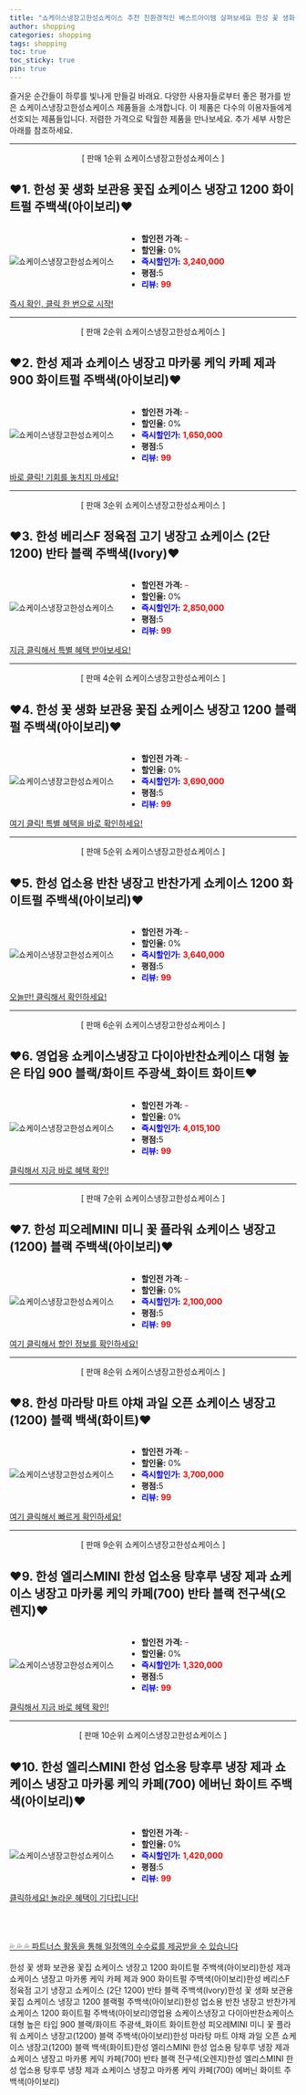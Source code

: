 ```yaml
---
title: "쇼케이스냉장고한성쇼케이스 추천 친환경적인 베스트아이템 살펴보세요 한성 꽃 생화 보관용 꽃집"
author: shopping
categories: shopping
tags: shopping
toc: true
toc_sticky: true
pin: true
---
```

즐거운 순간들이 하루를 빛나게 만들길 바래요. 다양한 사용자들로부터 좋은 평가를 받은 쇼케이스냉장고한성쇼케이스 제품들을 소개합니다. 이 제품은 다수의 이용자들에게 선호되는 제품들입니다. 저렴한 가격으로 탁월한 제품을 만나보세요. 추가 세부 사항은 아래를 참조하세요.

---
<p class="toplist" style="margin: 0 auto; display: block; width: fit-content;">[ 판매 1순위 쇼케이스냉장고한성쇼케이스 ]</p>

<h2><strong>❤️1. 한성 꽃 생화 보관용 꽃집 쇼케이스 냉장고 1200 화이트펄 주백색(아이보리)❤️</strong></h2>

<div style="display: flex; align-items: center;">
    <div style="flex: 0.4;">
        <img src="https://thumbnail7.coupangcdn.com/thumbnails/remote/230x230ex/image/vendor_inventory/0a52/de7abd2e1fb516de28931fb663302ce47e91a1da065ae6ef463f9f5a9dc9.jpg" alt="쇼케이스냉장고한성쇼케이스" style="max-width: 100%;">
    </div>
    <div style="flex: 0.6; margin-left: 10px;">
        <ul>
            <li><strong>할인전 가격:</strong> <del style="color: red;">-</del></li>
            <li><strong>할인율:</strong> 0%</li>
            <li><span style='color:blue'><strong>즉시할인가:</strong></span> <span style='color:red'><strong>3,240,000</strong></span></li>
            <li><strong>평점:</strong>5</li>
            <li><span style='color:blue'><strong>리뷰:</strong></span> <span style='color:red'><strong>99</strong></span></li>
        </ul>
    </div>
</div>
<div class="center">
    <a href="https://William4Davisa.github.io?lptag=AF9450613&subid=githubio&pageKey=7502875672&traceid=V0-153&itemId=19643548047&vendorItemId=86749715198" class="myButton">
        즉시 확인, 클릭 한 번으로 시작!
    </a>
</div>


---
<p class="toplist" style="margin: 0 auto; display: block; width: fit-content;">[ 판매 2순위 쇼케이스냉장고한성쇼케이스 ]</p>

<h2><strong>❤️2. 한성 제과 쇼케이스 냉장고 마카롱 케익 카페 제과 900 화이트펄 주백색(아이보리)❤️</strong></h2>

<div style="display: flex; align-items: center;">
    <div style="flex: 0.4;">
        <img src="https://thumbnail9.coupangcdn.com/thumbnails/remote/230x230ex/image/vendor_inventory/7d84/893ccbfaa4c421115a40b92af24958263e3a51c641553b233733f6f146d9.jpg" alt="쇼케이스냉장고한성쇼케이스" style="max-width: 100%;">
    </div>
    <div style="flex: 0.6; margin-left: 10px;">
        <ul>
            <li><strong>할인전 가격:</strong> <del style="color: red;">-</del></li>
            <li><strong>할인율:</strong> 0%</li>
            <li><span style='color:blue'><strong>즉시할인가:</strong></span> <span style='color:red'><strong>1,650,000</strong></span></li>
            <li><strong>평점:</strong>5</li>
            <li><span style='color:blue'><strong>리뷰:</strong></span> <span style='color:red'><strong>99</strong></span></li>
        </ul>
    </div>
</div>
<div class="center">
    <a href="https://William4Davisa.github.io?lptag=AF9450613&subid=githubio&pageKey=7502875683&traceid=V0-153&itemId=19643548095&vendorItemId=86749715771" class="myButton">
        바로 클릭! 기회를 놓치지 마세요!
    </a>
</div>


---
<p class="toplist" style="margin: 0 auto; display: block; width: fit-content;">[ 판매 3순위 쇼케이스냉장고한성쇼케이스 ]</p>

<h2><strong>❤️3. 한성 베리스F 정육점 고기 냉장고 쇼케이스 (2단 1200) 반타 블랙 주백색(Ivory)❤️</strong></h2>

<div style="display: flex; align-items: center;">
    <div style="flex: 0.4;">
        <img src="https://thumbnail8.coupangcdn.com/thumbnails/remote/230x230ex/image/vendor_inventory/ede4/9e597e5683efc66e2f7c15cd6fdc5498a32614907c3870ddec0ca0f915be.jpg" alt="쇼케이스냉장고한성쇼케이스" style="max-width: 100%;">
    </div>
    <div style="flex: 0.6; margin-left: 10px;">
        <ul>
            <li><strong>할인전 가격:</strong> <del style="color: red;">-</del></li>
            <li><strong>할인율:</strong> 0%</li>
            <li><span style='color:blue'><strong>즉시할인가:</strong></span> <span style='color:red'><strong>2,850,000</strong></span></li>
            <li><strong>평점:</strong>5</li>
            <li><span style='color:blue'><strong>리뷰:</strong></span> <span style='color:red'><strong>99</strong></span></li>
        </ul>
    </div>
</div>
<div class="center">
    <a href="https://William4Davisa.github.io?lptag=AF9450613&subid=githubio&pageKey=8090789528&traceid=V0-153&itemId=22849373220&vendorItemId=89884050580" class="myButton">
        지금 클릭해서 특별 혜택 받아보세요!
    </a>
</div>


---
<p class="toplist" style="margin: 0 auto; display: block; width: fit-content;">[ 판매 4순위 쇼케이스냉장고한성쇼케이스 ]</p>

<h2><strong>❤️4. 한성 꽃 생화 보관용 꽃집 쇼케이스 냉장고 1200 블랙펄 주백색(아이보리)❤️</strong></h2>

<div style="display: flex; align-items: center;">
    <div style="flex: 0.4;">
        <img src="https://thumbnail7.coupangcdn.com/thumbnails/remote/230x230ex/image/vendor_inventory/0a52/de7abd2e1fb516de28931fb663302ce47e91a1da065ae6ef463f9f5a9dc9.jpg" alt="쇼케이스냉장고한성쇼케이스" style="max-width: 100%;">
    </div>
    <div style="flex: 0.6; margin-left: 10px;">
        <ul>
            <li><strong>할인전 가격:</strong> <del style="color: red;">-</del></li>
            <li><strong>할인율:</strong> 0%</li>
            <li><span style='color:blue'><strong>즉시할인가:</strong></span> <span style='color:red'><strong>3,690,000</strong></span></li>
            <li><strong>평점:</strong>5</li>
            <li><span style='color:blue'><strong>리뷰:</strong></span> <span style='color:red'><strong>99</strong></span></li>
        </ul>
    </div>
</div>
<div class="center">
    <a href="https://William4Davisa.github.io?lptag=AF9450613&subid=githubio&pageKey=7502875672&traceid=V0-153&itemId=19643548059&vendorItemId=86749715334" class="myButton">
        여기 클릭! 특별 혜택을 바로 확인하세요!
    </a>
</div>


---
<p class="toplist" style="margin: 0 auto; display: block; width: fit-content;">[ 판매 5순위 쇼케이스냉장고한성쇼케이스 ]</p>

<h2><strong>❤️5. 한성 업소용 반찬 냉장고 반찬가게 쇼케이스 1200 화이트펄 주백색(아이보리)❤️</strong></h2>

<div style="display: flex; align-items: center;">
    <div style="flex: 0.4;">
        <img src="https://thumbnail9.coupangcdn.com/thumbnails/remote/230x230ex/image/vendor_inventory/35c8/fd2ce5da599d6f0a5a713bc206826c5b47696534084aa5f0e886b15abfa9.jpg" alt="쇼케이스냉장고한성쇼케이스" style="max-width: 100%;">
    </div>
    <div style="flex: 0.6; margin-left: 10px;">
        <ul>
            <li><strong>할인전 가격:</strong> <del style="color: red;">-</del></li>
            <li><strong>할인율:</strong> 0%</li>
            <li><span style='color:blue'><strong>즉시할인가:</strong></span> <span style='color:red'><strong>3,640,000</strong></span></li>
            <li><strong>평점:</strong>5</li>
            <li><span style='color:blue'><strong>리뷰:</strong></span> <span style='color:red'><strong>99</strong></span></li>
        </ul>
    </div>
</div>
<div class="center">
    <a href="https://William4Davisa.github.io?lptag=AF9450613&subid=githubio&pageKey=7502875599&traceid=V0-153&itemId=19643547700&vendorItemId=86749715038" class="myButton">
        오늘만! 클릭해서 확인하세요!
    </a>
</div>


---
<p class="toplist" style="margin: 0 auto; display: block; width: fit-content;">[ 판매 6순위 쇼케이스냉장고한성쇼케이스 ]</p>

<h2><strong>❤️6. 영업용 쇼케이스냉장고 다이아반찬쇼케이스 대형 높은 타입 900 블랙/화이트 주광색_화이트 화이트❤️</strong></h2>

<div style="display: flex; align-items: center;">
    <div style="flex: 0.4;">
        <img src="https://thumbnail8.coupangcdn.com/thumbnails/remote/230x230ex/image/vendor_inventory/45ad/7a3f3e06760c7b758967d4b8898ee80356114f606cf9497949aaa8a5583e.jpg" alt="쇼케이스냉장고한성쇼케이스" style="max-width: 100%;">
    </div>
    <div style="flex: 0.6; margin-left: 10px;">
        <ul>
            <li><strong>할인전 가격:</strong> <del style="color: red;">-</del></li>
            <li><strong>할인율:</strong> 0%</li>
            <li><span style='color:blue'><strong>즉시할인가:</strong></span> <span style='color:red'><strong>4,015,100</strong></span></li>
            <li><strong>평점:</strong>5</li>
            <li><span style='color:blue'><strong>리뷰:</strong></span> <span style='color:red'><strong>99</strong></span></li>
        </ul>
    </div>
</div>
<div class="center">
    <a href="https://William4Davisa.github.io?lptag=AF9450613&subid=githubio&pageKey=7478157974&traceid=V0-153&itemId=19527797062&vendorItemId=88812088663" class="myButton">
        클릭해서 지금 바로 혜택 확인!
    </a>
</div>


---
<p class="toplist" style="margin: 0 auto; display: block; width: fit-content;">[ 판매 7순위 쇼케이스냉장고한성쇼케이스 ]</p>

<h2><strong>❤️7. 한성 피오레MINI 미니 꽃 플라워 쇼케이스 냉장고(1200) 블랙 주백색(아이보리)❤️</strong></h2>

<div style="display: flex; align-items: center;">
    <div style="flex: 0.4;">
        <img src="https://thumbnail7.coupangcdn.com/thumbnails/remote/230x230ex/image/vendor_inventory/51c7/0005afdb5e54b75cb0f91d24d72eeb4f21046b12f309c01b8c850f0151f5.jpg" alt="쇼케이스냉장고한성쇼케이스" style="max-width: 100%;">
    </div>
    <div style="flex: 0.6; margin-left: 10px;">
        <ul>
            <li><strong>할인전 가격:</strong> <del style="color: red;">-</del></li>
            <li><strong>할인율:</strong> 0%</li>
            <li><span style='color:blue'><strong>즉시할인가:</strong></span> <span style='color:red'><strong>2,100,000</strong></span></li>
            <li><strong>평점:</strong>5</li>
            <li><span style='color:blue'><strong>리뷰:</strong></span> <span style='color:red'><strong>99</strong></span></li>
        </ul>
    </div>
</div>
<div class="center">
    <a href="https://William4Davisa.github.io?lptag=AF9450613&subid=githubio&pageKey=8090789790&traceid=V0-153&itemId=22849374382&vendorItemId=89884053120" class="myButton">
        여기 클릭해서 할인 정보를 확인하세요!
    </a>
</div>


---
<p class="toplist" style="margin: 0 auto; display: block; width: fit-content;">[ 판매 8순위 쇼케이스냉장고한성쇼케이스 ]</p>

<h2><strong>❤️8. 한성 마라탕 마트 야채 과일 오픈 쇼케이스 냉장고(1200) 블랙 백색(화이트)❤️</strong></h2>

<div style="display: flex; align-items: center;">
    <div style="flex: 0.4;">
        <img src="https://thumbnail7.coupangcdn.com/thumbnails/remote/230x230ex/image/vendor_inventory/85a7/55f647a93c9cd670cce01ae5ddb18aaedc5201d47adb8959f24154ecb034.jpg" alt="쇼케이스냉장고한성쇼케이스" style="max-width: 100%;">
    </div>
    <div style="flex: 0.6; margin-left: 10px;">
        <ul>
            <li><strong>할인전 가격:</strong> <del style="color: red;">-</del></li>
            <li><strong>할인율:</strong> 0%</li>
            <li><span style='color:blue'><strong>즉시할인가:</strong></span> <span style='color:red'><strong>3,700,000</strong></span></li>
            <li><strong>평점:</strong>5</li>
            <li><span style='color:blue'><strong>리뷰:</strong></span> <span style='color:red'><strong>99</strong></span></li>
        </ul>
    </div>
</div>
<div class="center">
    <a href="https://William4Davisa.github.io?lptag=AF9450613&subid=githubio&pageKey=7502875715&traceid=V0-153&itemId=19643548225&vendorItemId=86749715735" class="myButton">
        여기 클릭해서 빠르게 확인하세요!
    </a>
</div>


---
<p class="toplist" style="margin: 0 auto; display: block; width: fit-content;">[ 판매 9순위 쇼케이스냉장고한성쇼케이스 ]</p>

<h2><strong>❤️9. 한성 엘리스MINI 한성 업소용 탕후루 냉장 제과 쇼케이스 냉장고 마카롱 케익 카페(700) 반타 블랙 전구색(오렌지)❤️</strong></h2>

<div style="display: flex; align-items: center;">
    <div style="flex: 0.4;">
        <img src="https://thumbnail7.coupangcdn.com/thumbnails/remote/230x230ex/image/vendor_inventory/fe6d/f39f36752c7d4722ae1652e299fbf988bfca801b460999ffa729cebd1ca8.jpg" alt="쇼케이스냉장고한성쇼케이스" style="max-width: 100%;">
    </div>
    <div style="flex: 0.6; margin-left: 10px;">
        <ul>
            <li><strong>할인전 가격:</strong> <del style="color: red;">-</del></li>
            <li><strong>할인율:</strong> 0%</li>
            <li><span style='color:blue'><strong>즉시할인가:</strong></span> <span style='color:red'><strong>1,320,000</strong></span></li>
            <li><strong>평점:</strong>5</li>
            <li><span style='color:blue'><strong>리뷰:</strong></span> <span style='color:red'><strong>99</strong></span></li>
        </ul>
    </div>
</div>
<div class="center">
    <a href="https://William4Davisa.github.io?lptag=AF9450613&subid=githubio&pageKey=8090789433&traceid=V0-153&itemId=22849372608&vendorItemId=89884051305" class="myButton">
        클릭해서 지금 바로 혜택 확인!
    </a>
</div>


---
<p class="toplist" style="margin: 0 auto; display: block; width: fit-content;">[ 판매 10순위 쇼케이스냉장고한성쇼케이스 ]</p>

<h2><strong>❤️10. 한성 엘리스MINI 한성 업소용 탕후루 냉장 제과 쇼케이스 냉장고 마카롱 케익 카페(700) 에버닌 화이트 주백색(아이보리)❤️</strong></h2>

<div style="display: flex; align-items: center;">
    <div style="flex: 0.4;">
        <img src="https://thumbnail7.coupangcdn.com/thumbnails/remote/230x230ex/image/vendor_inventory/fe6d/f39f36752c7d4722ae1652e299fbf988bfca801b460999ffa729cebd1ca8.jpg" alt="쇼케이스냉장고한성쇼케이스" style="max-width: 100%;">
    </div>
    <div style="flex: 0.6; margin-left: 10px;">
        <ul>
            <li><strong>할인전 가격:</strong> <del style="color: red;">-</del></li>
            <li><strong>할인율:</strong> 0%</li>
            <li><span style='color:blue'><strong>즉시할인가:</strong></span> <span style='color:red'><strong>1,420,000</strong></span></li>
            <li><strong>평점:</strong>5</li>
            <li><span style='color:blue'><strong>리뷰:</strong></span> <span style='color:red'><strong>99</strong></span></li>
        </ul>
    </div>
</div>
<div class="center">
    <a href="https://William4Davisa.github.io?lptag=AF9450613&subid=githubio&pageKey=8090789433&traceid=V0-153&itemId=22849372662&vendorItemId=89884051557" class="myButton">
        클릭하세요! 놀라운 혜택이 기다립니다!
    </a>
</div>

<br><br><br>[💦 💦 💦 파트너스 활동을 통해 일정액의 수수료를 제공받을 수 있습니다](https://link.coupang.com/a/bcpT2c)<br><br>한성 꽃 생화 보관용 꽃집 쇼케이스 냉장고 1200 화이트펄 주백색(아이보리)한성 제과 쇼케이스 냉장고 마카롱 케익 카페 제과 900 화이트펄 주백색(아이보리)한성 베리스F 정육점 고기 냉장고 쇼케이스 (2단 1200) 반타 블랙 주백색(Ivory)한성 꽃 생화 보관용 꽃집 쇼케이스 냉장고 1200 블랙펄 주백색(아이보리)한성 업소용 반찬 냉장고 반찬가게 쇼케이스 1200 화이트펄 주백색(아이보리)영업용 쇼케이스냉장고 다이아반찬쇼케이스 대형 높은 타입 900 블랙/화이트 주광색_화이트 화이트한성 피오레MINI 미니 꽃 플라워 쇼케이스 냉장고(1200) 블랙 주백색(아이보리)한성 마라탕 마트 야채 과일 오픈 쇼케이스 냉장고(1200) 블랙 백색(화이트)한성 엘리스MINI 한성 업소용 탕후루 냉장 제과 쇼케이스 냉장고 마카롱 케익 카페(700) 반타 블랙 전구색(오렌지)한성 엘리스MINI 한성 업소용 탕후루 냉장 제과 쇼케이스 냉장고 마카롱 케익 카페(700) 에버닌 화이트 주백색(아이보리)